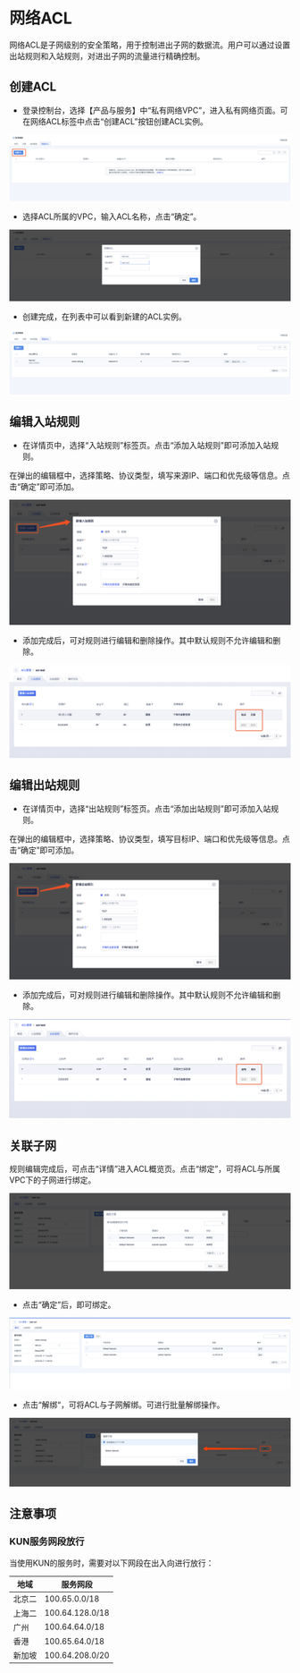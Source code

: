 

# 网络ACL

网络ACL是子网级别的安全策略，用于控制进出子网的数据流。用户可以通过设置出站规则和入站规则，对进出子网的流量进行精确控制。 

## 创建ACL

-  登录控制台，选择【产品与服务】中“私有网络VPC”，进入私有网络页面。可在网络ACL标签中点击“创建ACL”按钮创建ACL实例。

![image](/images/guide/acl_guide.png)

-  选择ACL所属的VPC，输入ACL名称，点击“确定”。

![image](/images/guide/acl_add.png)

-  创建完成，在列表中可以看到新建的ACL实例。

![image](/images/guide/acl-show.png)

## 编辑入站规则

-  在详情页中，选择“入站规则”标签页。点击“添加入站规则”即可添加入站规则。 

在弹出的编辑框中，选择策略、协议类型，填写来源IP、端口和优先级等信息。点击“确定”即可添加。

![image](/images/introduction/新增入站.png)

-  添加完成后，可对规则进行编辑和删除操作。其中默认规则不允许编辑和删除。

![image](/images/introduction/编辑入站.png)

## 编辑出站规则

-  在详情页中，选择“出站规则”标签页。点击“添加出站规则”即可添加入站规则。 

在弹出的编辑框中，选择策略、协议类型，填写目标IP、端口和优先级等信息。点击“确定”即可添加。

![image](/images/introduction/新增出站.png)

-  添加完成后，可对规则进行编辑和删除操作。其中默认规则不允许编辑和删除。

![image](/images/introduction/编辑出站.png)

## 关联子网

规则编辑完成后，可点击“详情”进入ACL概览页。点击“绑定”，可将ACL与所属VPC下的子网进行绑定。

![image](/images/guide/acl_bind_subnet.png)

-  点击“确定”后，即可绑定。

![image](/images/guide/acl_bind_subnet01.png)

- 点击“解绑“，可将ACL与子网解绑。可进行批量解绑操作。

![image](/images/guide/acl_unbind_subnet.png)

## 注意事项

### KUN服务网段放行

当使用KUN的服务时，需要对以下网段在出入向进行放行：

|地域|服务网段|
|---|---|
|北京二|100.65.0.0/18|
|上海二|100.64.128.0/18|
|广州|100.64.64.0/18|
|香港|100.65.64.0/18|
|新加坡|100.64.208.0/20|
